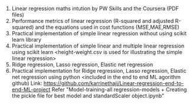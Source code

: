 1. Linear regression maths intution by PW Skills and the Coursera (PDF files)
2. Performance metrics of linear regression (R-squared and adjusted R-squared) and the equations used in cost functions (MSE,MAE,RMSE)
3. Practical implementation of simple linear regression without using scikit learn library
5. Practical implementation of simple linear and multiple linear regression using scikit learn <height-weight.csv is used for illustrating the simple linear regression>
6. Ridge regression, Lasso regression, Elastic net regression
7. Practical implementation for Ridge regression, Lasso regression, Elastic net regression using python <included in the end to end ML agorithm github)
   Link:
   https://github.com/karrinethaji/Linear-regression-end-to-end-ML-project
   Refer "Model-training-all regression-models + Creating the pickle file for best model and standardScaler object.ipynb"

